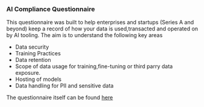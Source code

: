 ### AI Compliance Questionnaire

This questionnaire was built to help enterprises and startups (Series A and beyond) keep a record of how your data is used,transacted and operated on by AI tooling. The aim is to understand the following key areas

- Data security
- Training Practices
- Data retention
- Scope of data usage for training,fine-tuning or third parry data exposure.
- Hosting of models
- Data handling for PII and sensitive data

The questionnaire itself can be found [here](questionnaire.md)
